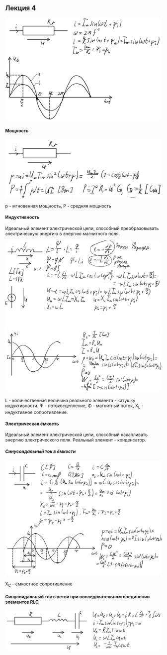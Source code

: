 ## Лекция 4

<img src=source-figures/lect4-1.png>

#### Мощность

<img src=source-figures/lect4-2.png>

p - мгновенная мощность, P - средняя мощность

#### Индуктивность

Идеальный элемент электрической цепи, способный преобразовывать электрическую энергию в энергию магнитного поля.

<img src=source-figures/lect4-3.png>
<img src=source-figures/lect4-4.png>

L - количественная величина реального элемента - катушку индуктивности. <a>&Psi;</a> - потокосцепление, <a>&Phi;</a> - магнитный поток, X<sub>L</sub> - индуктивное сопротивление.

#### Электрическая ёмкость

Идеальный элемент электрической цепи, способный накапливать энергию электрического поля. Реальный элемент - конденсатор.

##### Синусоидальный ток в ёмкости

<img src=source-figures/lect4-5.png>

X<sub>C</sub> - ёмкостное сопротивление

#### Синусоидальный ток в ветви при последовательном соединении элементов RLC

<img src=source-figures/lect4-6.png>
